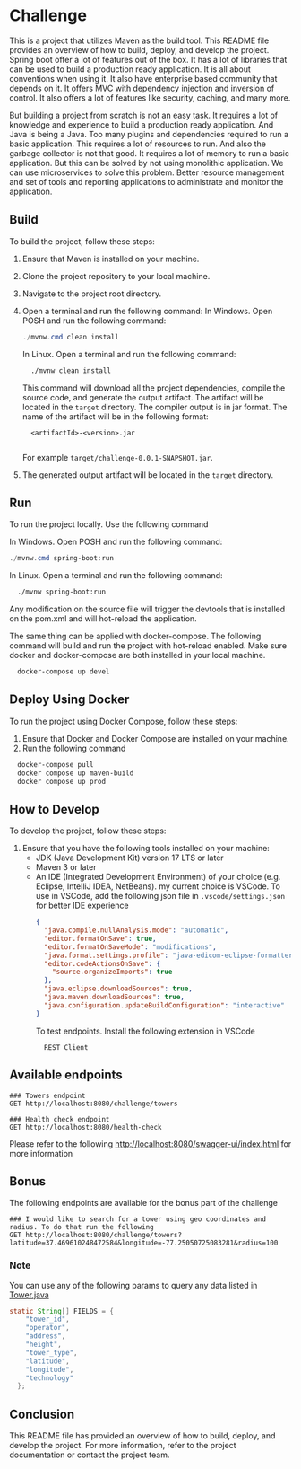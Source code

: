 # Challenge

This is a project that utilizes Maven as the build tool. This README file provides an overview of how to build, deploy, and develop the project. 
Spring boot offer a lot of features out of the box. It has a lot of libraries that can be used to build a production ready application.
It is all about conventions when using it. It also have enterprise based community that depends on it. It offers MVC with
dependency injection and inversion of control. It also offers a lot of features like security, caching, and many more.

But building a project from scratch is not an easy task. It requires a lot of knowledge and experience to build a production ready application. And Java is being a Java. Too many plugins and dependencies required to run a basic application. This requires a lot 
of resources to run. And also the garbage collector is not that good. It requires a lot of memory to run a basic application. But
this can be solved by not using monolithic application. We can use microservices to solve this problem. Better resource management and
set of tools and reporting applications to administrate and monitor the application.

## Build

To build the project, follow these steps:

1. Ensure that Maven is installed on your machine.
2. Clone the project repository to your local machine.
3. Navigate to the project root directory.
4. Open a terminal and run the following command:
    In Windows. Open POSH and run the following command:
    ```PowerShell
    ./mvnw.cmd clean install
    ```
    In Linux. Open a terminal and run the following command:
    ```bash
      ./mvnw clean install
    ```

    This command will download all the project dependencies, compile the source code, and generate the output artifact.
    The artifact will be located in the `target` directory. The compiler output is in jar format. The name of the artifact will be in the following format:

    ```
      <artifactId>-<version>.jar
      
    ```
    For example `target/challenge-0.0.1-SNAPSHOT.jar`.

5. The generated output artifact will be located in the `target` directory.

## Run

To run the project locally. Use the following command

In Windows. Open POSH and run the following command:
```PowerShell
./mvnw.cmd spring-boot:run
```

In Linux. Open a terminal and run the following command:
```bash
  ./mvnw spring-boot:run
```

Any modification on the source file will trigger the devtools that is installed
on the pom.xml and will hot-reload the application.

The same thing can be applied with docker-compose. The following command will
build and run the project with hot-reload enabled. Make sure docker and docker-compose
are both installed in your local machine.

```bash
  docker-compose up devel
```

## Deploy Using Docker

To run the project using Docker Compose, follow these steps:

1. Ensure that Docker and Docker Compose are installed on your machine.
2. Run the following command
  ```bash
    docker-compose pull
    docker compose up maven-build
    docker compose up prod
  ```

## How to Develop

To develop the project, follow these steps:

1. Ensure that you have the following tools installed on your machine:
   - JDK (Java Development Kit) version 17 LTS or later
   - Maven 3 or later
   - An IDE (Integrated Development Environment) of your choice (e.g. Eclipse, IntelliJ IDEA, NetBeans).
    my current choice is VSCode. To use in VSCode, add the following json file in `.vscode/settings.json`
    for better IDE experience
      ```json
      {
        "java.compile.nullAnalysis.mode": "automatic",
        "editor.formatOnSave": true,
        "editor.formatOnSaveMode": "modifications",
        "java.format.settings.profile": "java-edicom-eclipse-formatter-v2.xmal",
        "editor.codeActionsOnSave": {
          "source.organizeImports": true
        },
        "java.eclipse.downloadSources": true,
        "java.maven.downloadSources": true,
        "java.configuration.updateBuildConfiguration": "interactive"
      }

      ```
      To test endpoints. Install the following extension in VSCode
      ```
        REST Client
      ```

## Available endpoints

```http
### Towers endpoint
GET http://localhost:8080/challenge/towers

### Health check endpoint
GET http://localhost:8080/health-check
```

Please refer to the following [http://localhost:8080/swagger-ui/index.html](http://localhost:8080/swagger-ui/index.html) for more information

## Bonus

The following endpoints are available for the bonus part of the challenge

```http
### I would like to search for a tower using geo coordinates and radius. To do that run the following
GET http://localhost:8080/challenge/towers?latitude=37.469610248472584&longitude=-77.25050725083281&radius=100
```

### Note

You can use any of the following params to query any data listed in [Tower.java](src\main\java\work\alkindix\byanat\challenge\resolvers\Tower.java)

```Java
static String[] FIELDS = {
    "tower_id",
    "operator",
    "address",
    "height",
    "tower_type",
    "latitude",
    "longitude",
    "technology"
  };

```

## Conclusion

This README file has provided an overview of how to build, deploy, and develop the project. For more information, refer to the project documentation or contact the project team.